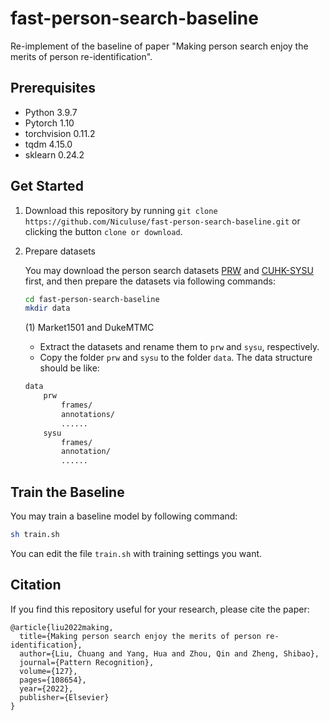 # fast-person-search-baseline
Re-implement of the baseline of paper "Making person search enjoy the merits of person re-identification".
## Prerequisites
- Python 3.9.7
- Pytorch 1.10
- torchvision 0.11.2
- tqdm 4.15.0
- sklearn 0.24.2

## Get Started
1. Download this repository by running `git clone https://github.com/Niculuse/fast-person-search-baseline.git` or clicking the button `clone or download`.

2. Prepare datasets

    You may download the person search datasets [PRW](https://github.com/liangzheng06/PRW-baseline) and [CUHK-SYSU](https://github.com/ShuangLI59/person_search) first, and then prepare the datasets via following commands:
    
    ```bash
    cd fast-person-search-baseline
    mkdir data
    ```
    
    (1) Market1501 and DukeMTMC
    
    * Extract the datasets and rename them to `prw` and `sysu`, respectively.
    * Copy the folder `prw` and `sysu` to the folder `data`. The data structure should be like:
    
    ```bash
    data
        prw
            frames/
            annotations/
            ......
        sysu
            frames/
            annotation/
            ...... 
    ```
   
## Train the Baseline
You may train a baseline model by following command:
```bash
sh train.sh
```
You can edit the file `train.sh` with training settings you want.
## Citation
If you find this repository useful for your research, please cite the paper:

```
@article{liu2022making,
  title={Making person search enjoy the merits of person re-identification},
  author={Liu, Chuang and Yang, Hua and Zhou, Qin and Zheng, Shibao},
  journal={Pattern Recognition},
  volume={127},
  pages={108654},
  year={2022},
  publisher={Elsevier}
}
```

